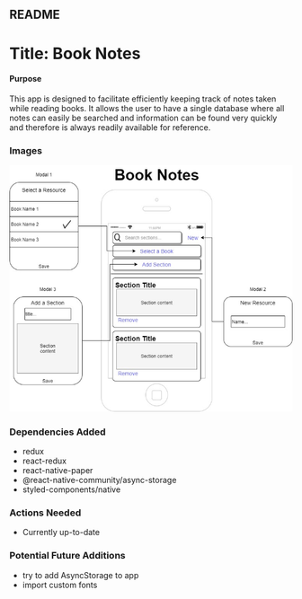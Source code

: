 ## README

# Title: Book Notes

#### Purpose

This app is designed to facilitate efficiently keeping track of notes taken while reading books. It allows the user to have a single database where all notes can easily be searched and information can be found very quickly and therefore is always readily available for reference.

### Images

<img src="assets/Design%20Diagram.jpg">

### Dependencies Added

- redux
- react-redux
- react-native-paper
- @react-native-community/async-storage
- styled-components/native

### Actions Needed

- Currently up-to-date

### Potential Future Additions

- try to add AsyncStorage to app
- import custom fonts

